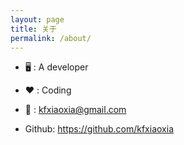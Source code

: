 ```yaml
---
layout: page
title: 关于
permalink: /about/
---
```


- 🖥 : A developer 

- ❤️ : Coding

- 📧 : <kfxiaoxia@gmail.com>

- Github: <https://github.com/kfxiaoxia>

